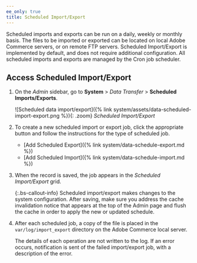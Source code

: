 ```yaml
---
ee_only: true
title: Scheduled Import/Export
---
```


Scheduled imports and exports can be run on a daily, weekly or monthly basis. The files to be imported or exported can be located on local Adobe Commerce servers, or on remote FTP servers. Scheduled Import/Export is implemented by default, and does not require additional configuration. All scheduled imports and exports are managed by the Cron job scheduler.

## Access Scheduled Import/Export

1. On the _Admin_ sidebar, go to **System** > _Data Transfer_ > **Scheduled Imports/Exports**.

    ![Scheduled data import/export]({% link system/assets/data-scheduled-import-export.png %}){: .zoom}
    _Scheduled Import/Export_

1. To create a new scheduled import or export job, click the appropriate button and follow the instructions for the type of scheduled job.

    - [Add Scheduled Export]({% link system/data-schedule-export.md %})
    - [Add Scheduled Import]({% link system/data-schedule-import.md %})

1. When the record is saved, the job appears in the _Scheduled Import/Export_ grid.

   {:.bs-callout-info}
   Scheduled import/export makes changes to the system configuration. After saving, make sure you address the cache invalidation notice that appears at the top of the Admin page and flush the cache in order to apply the new or updated schedule.

1. After each scheduled job, a copy of the file is placed in the `var/log/import_export` directory on the Adobe Commerce local server.

    The details of each operation are not written to the log. If an error occurs, notification is sent of the failed import/export job, with a description of the error.
